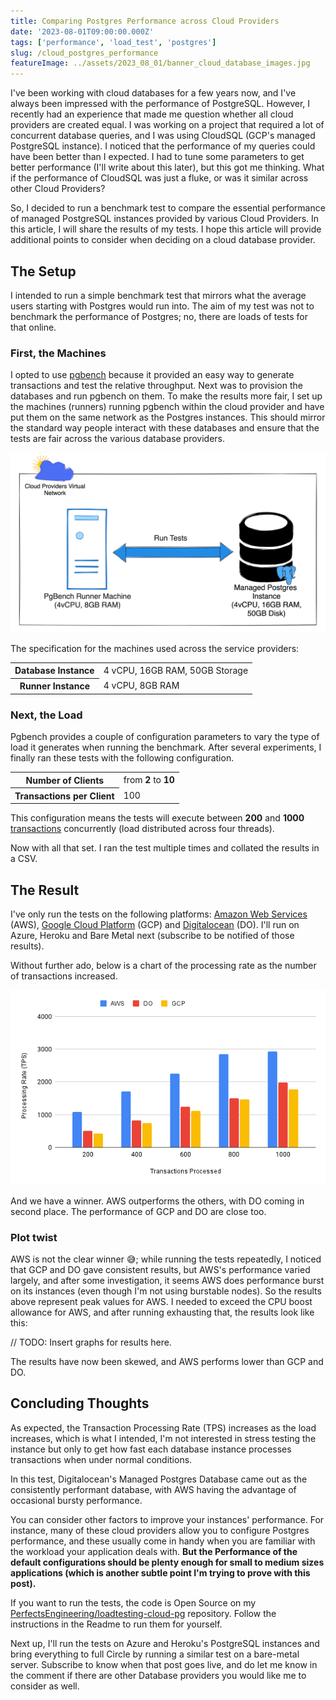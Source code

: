 ```yaml
---
title: Comparing Postgres Performance across Cloud Providers
date: '2023-08-01T09:00:00.000Z'
tags: ['performance', 'load_test', 'postgres']
slug: /cloud_postgres_performance
featureImage: ../assets/2023_08_01/banner_cloud_database_images.jpg
---
```


I've been working with cloud databases for a few years now, and I've always been impressed with the performance of PostgreSQL. However, I recently had an experience that made me question whether all cloud providers are created equal. I was working on a project that required a lot of concurrent database queries, and I was using CloudSQL (GCP's managed PostgreSQL instance). I noticed that the performance of my queries could have been better than I expected.  I had to tune some parameters to get better performance (I'll write about this later), but this got me thinking. What if the performance of CloudSQL was just a fluke, or was it similar across other Cloud Providers? 

So, I decided to run a benchmark test to compare the essential performance of managed PostgreSQL instances provided by various Cloud Providers. In this article, I will share the results of my tests. I hope this article will provide additional points to consider when deciding on a cloud database provider.

## The Setup
I intended to run a simple benchmark test that mirrors what the average users starting with Postgres would run into. The aim of my test was not to benchmark the performance of Postgres; no, there are loads of tests for that online.

### First, the Machines
I opted to use [pgbench](https://www.postgresql.org/docs/current/pgbench.html) because it provided an easy way to generate transactions and test the relative throughput. Next was to provision the databases and run pgbench on them. To make the results more fair, I set up the machines (runners) running pgbench within the cloud provider and have put them on the same network as the Postgres instances. This should mirror the standard way people interact with these databases and ensure that the tests are fair across the various database providers.

![Load Test Setup](../assets/pg_load_test_setup.png)

The specification for the machines used across the service providers:
<table>
	<tr>
		<th>Database Instance</th>
		<td>4 vCPU, 16GB RAM, 50GB Storage</td>
	</tr>
	<tr>
		<th>Runner Instance</th>
		<td>4 vCPU, 8GB RAM</td>
	</tr>
</table>

### Next, the Load
Pgbench provides a couple of configuration parameters to vary the type of load it generates when running the benchmark. After several experiments, I finally ran these tests with the following configuration.
<table>
	<tr>
		<th>Number of Clients</th>
		<td>from <strong>2</strong> to <strong>10</strong></td>
	</tr>
	<tr>
		<th>Transactions per Client</th>
		<td>100</td>
</table>

This configuration means the tests will execute between **200** and **1000** [transactions](https://www.postgresql.org/docs/current/pgbench.html#:~:text=Notes-,What%20Is%20the%20%E2%80%9CTransaction%E2%80%9D%20Actually%20Performed%20in%20pgbench%3F,-pgbench%20executes%20test) concurrently (load distributed across four threads).

Now with all that set. I ran the test multiple times and collated the results in a CSV.

## The Result
I've only run the tests on the following platforms: [Amazon Web Services](https://aws.amazon.com/) (AWS), [Google Cloud Platform](https://cloud.google.com/) (GCP) and [Digitalocean](https://digitalocean.com/) (DO). I'll run on Azure, Heroku and Bare Metal next (subscribe to be notified of those results).

Without further ado, below is a chart of the processing rate as the number of transactions increased.

![TPS Result Chart](../assets/pg_result_chart_1.png)

And we have a winner. AWS outperforms the others, with DO coming in second place. The performance of GCP and DO are close too.

### Plot twist
AWS is not the clear winner 😅; while running the tests repeatedly, I noticed that GCP and DO gave consistent results, but AWS's performance varied largely, and after some investigation, it seems AWS does performance burst on its instances (even though I'm not using burstable nodes). So the results above represent peak values for AWS. I needed to exceed the CPU boost allowance for AWS, and after running exhausting that, the results look like this:

// TODO: Insert graphs for results here.

The results have now been skewed, and AWS performs lower than GCP and DO.

## Concluding Thoughts
As expected, the Transaction Processing Rate (TPS) increases as the load increases, which is what I intended, I'm not interested in stress testing the instance but only to get how fast each database instance processes transactions when under normal conditions.

In this test, Digitalocean's Managed Postgres Database came out as the consistently performant database, with AWS having the advantage of occasional bursty performance.

You can consider other factors to improve your instances' performance. For instance, many of these cloud providers allow you to configure Postgres performance, and these usually come in handy when you are familiar with the workload your application deals with. **But the Performance of the default configurations should be plenty enough for small to medium sizes applications (which is another subtle point I'm trying to prove with this post).**

If you want to run the tests, the code is Open Source on my [PerfectsEngineering/loadtesting-cloud-pg](https://github.com/PerfectsEngineering/loadtesting-cloud-pg) repository. Follow the instructions in the Readme to run them for yourself.

Next up, I'll run the tests on Azure and Heroku's PostgreSQL instances and bring everything to full Circle by running a similar test on a bare-metal server. Subscribe to know when that post goes live, and do let me know in the comment if there are other Database providers you would like me to consider as well.

